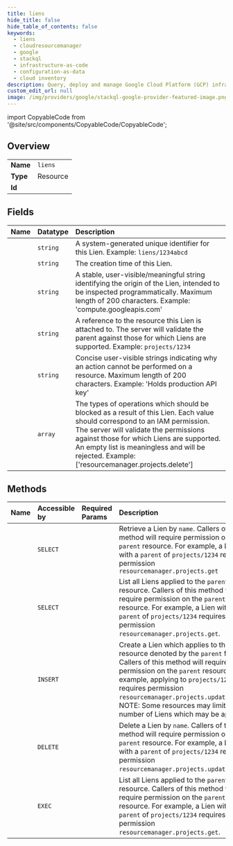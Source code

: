 ```yaml
---
title: liens
hide_title: false
hide_table_of_contents: false
keywords:
  - liens
  - cloudresourcemanager
  - google    
  - stackql
  - infrastructure-as-code
  - configuration-as-data
  - cloud inventory
description: Query, deploy and manage Google Cloud Platform (GCP) infrastructure and resources using SQL
custom_edit_url: null
image: /img/providers/google/stackql-google-provider-featured-image.png
---
```


import CopyableCode from '@site/src/components/CopyableCode/CopyableCode';




## Overview
<table><tbody>
<tr><td><b>Name</b></td><td><code>liens</code></td></tr>
<tr><td><b>Type</b></td><td>Resource</td></tr>
<tr><td><b>Id</b></td><td><CopyableCode code="cloudresourcemanager.liens" /></td></tr>
</tbody></table>

## Fields
| Name | Datatype | Description |
|:-----|:---------|:------------|
| <CopyableCode code="name" /> | `string` | A system-generated unique identifier for this Lien. Example: `liens/1234abcd` |
| <CopyableCode code="createTime" /> | `string` | The creation time of this Lien. |
| <CopyableCode code="origin" /> | `string` | A stable, user-visible/meaningful string identifying the origin of the Lien, intended to be inspected programmatically. Maximum length of 200 characters. Example: 'compute.googleapis.com' |
| <CopyableCode code="parent" /> | `string` | A reference to the resource this Lien is attached to. The server will validate the parent against those for which Liens are supported. Example: `projects/1234` |
| <CopyableCode code="reason" /> | `string` | Concise user-visible strings indicating why an action cannot be performed on a resource. Maximum length of 200 characters. Example: 'Holds production API key' |
| <CopyableCode code="restrictions" /> | `array` | The types of operations which should be blocked as a result of this Lien. Each value should correspond to an IAM permission. The server will validate the permissions against those for which Liens are supported. An empty list is meaningless and will be rejected. Example: ['resourcemanager.projects.delete'] |
## Methods
| Name | Accessible by | Required Params | Description |
|:-----|:--------------|:----------------|:------------|
| <CopyableCode code="get" /> | `SELECT` | <CopyableCode code="liensId" /> | Retrieve a Lien by `name`. Callers of this method will require permission on the `parent` resource. For example, a Lien with a `parent` of `projects/1234` requires permission `resourcemanager.projects.get` |
| <CopyableCode code="list" /> | `SELECT` |  | List all Liens applied to the `parent` resource. Callers of this method will require permission on the `parent` resource. For example, a Lien with a `parent` of `projects/1234` requires permission `resourcemanager.projects.get`. |
| <CopyableCode code="create" /> | `INSERT` |  | Create a Lien which applies to the resource denoted by the `parent` field. Callers of this method will require permission on the `parent` resource. For example, applying to `projects/1234` requires permission `resourcemanager.projects.updateLiens`. NOTE: Some resources may limit the number of Liens which may be applied. |
| <CopyableCode code="delete" /> | `DELETE` | <CopyableCode code="liensId" /> | Delete a Lien by `name`. Callers of this method will require permission on the `parent` resource. For example, a Lien with a `parent` of `projects/1234` requires permission `resourcemanager.projects.updateLiens`. |
| <CopyableCode code="_list" /> | `EXEC` |  | List all Liens applied to the `parent` resource. Callers of this method will require permission on the `parent` resource. For example, a Lien with a `parent` of `projects/1234` requires permission `resourcemanager.projects.get`. |
